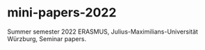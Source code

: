 # mini-papers-2022
Summer semester 2022 ERASMUS, Julius-Maximilians-Universität Würzburg, Seminar papers.
